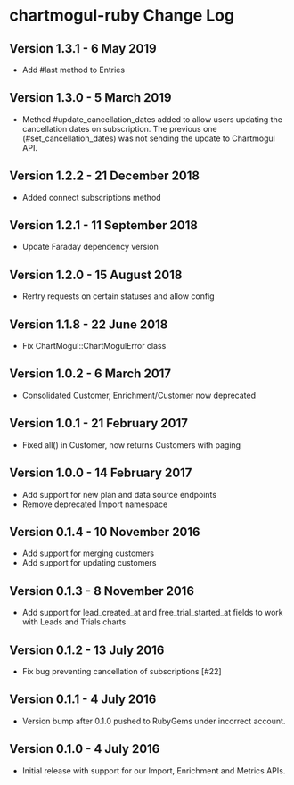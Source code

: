 # chartmogul-ruby Change Log

## Version 1.3.1 - 6 May 2019
- Add #last method to Entries

## Version 1.3.0 - 5 March 2019
- Method #update_cancellation_dates added to allow users updating the cancellation dates on subscription. The previous one (#set_cancellation_dates) was not sending the update to Chartmogul API.

## Version 1.2.2 - 21 December 2018
- Added connect subscriptions method

## Version 1.2.1 - 11 September 2018
- Update Faraday dependency version

## Version 1.2.0 - 15 August 2018
- Rertry requests on certain statuses and allow config

## Version 1.1.8 - 22 June 2018
- Fix ChartMogul::ChartMogulError class

## Version 1.0.2 - 6 March 2017
- Consolidated Customer, Enrichment/Customer now deprecated

## Version 1.0.1 - 21 February 2017
- Fixed all() in Customer, now returns Customers with paging

## Version 1.0.0 - 14 February 2017
- Add support for new plan and data source endpoints
- Remove deprecated Import namespace

## Version 0.1.4 - 10 November 2016
- Add support for merging customers
- Add support for updating customers

## Version 0.1.3 - 8 November 2016
- Add support for lead_created_at and free_trial_started_at fields to work with Leads and Trials charts

## Version 0.1.2 - 13 July 2016
- Fix bug preventing cancellation of subscriptions [#22]

## Version 0.1.1 - 4 July 2016
- Version bump after 0.1.0 pushed to RubyGems under incorrect account.

## Version 0.1.0 - 4 July 2016
- Initial release with support for our Import, Enrichment and Metrics APIs.

